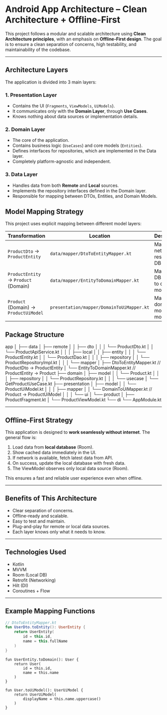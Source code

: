 # Android App Architecture – Clean Architecture + Offline-First

This project follows a modular and scalable architecture using **Clean Architecture principles**, with an emphasis on **Offline-First design**. The goal is to ensure a clean separation of concerns, high testability, and maintainability of the codebase.

---

## Architecture Layers

The application is divided into 3 main layers:

### 1. **Presentation Layer**
- Contains the UI (`Fragments`, `ViewModels`, `UiModels`).
- It communicates only with the **Domain Layer**, through **Use Cases**.
- Knows nothing about data sources or implementation details.

### 2. **Domain Layer**
- The core of the application.
- Contains business logic (`UseCases`) and core models (`Entities`).
- Defines interfaces for repositories, which are implemented in the Data layer.
- Completely platform-agnostic and independent.

### 3. **Data Layer**
- Handles data from both **Remote** and **Local** sources.
- Implements the repository interfaces defined in the Domain layer.
- Responsible for mapping between DTOs, Entities, and Domain Models.

##  Model Mapping Strategy

This project uses explicit mapping between different model layers:

| Transformation                          | Location                                   | Description                              |
|-----------------------------------------|--------------------------------------------|------------------------------------------|
| `ProductDto` → `ProductEntity`          | `data/mapper/DtoToEntityMapper.kt`         | Map network response to DB entity        |
| `ProductEntity` → `Product` (Domain)    | `data/mapper/EntityToDomainMapper.kt`      | Map local DB model to domain model       |
| `Product` (Domain) → `ProductUiModel`   | `presentation/mapper/DomainToUiMapper.kt`  | Map domain model to UI model             |

##  Package Structure

app
│
├── data
│   ├── remote
│   │   ├── dto
│   │   │   └── ProductDto.kt
│   │   └── ProductApiService.kt
│   │
│   ├── local
│   │   ├── entity
│   │   │   └── ProductEntity.kt
│   │   └── ProductDao.kt
│   │
│   ├── repository
│   │   └── ProductRepositoryImpl.kt
│   │
│   └── mapper
│       ├── DtoToEntityMapper.kt         // ProductDto → ProductEntity
│       └── EntityToDomainMapper.kt      // ProductEntity → Product
├── domain
│   ├── model
│   │   └── Product.kt
│   │
│   ├── repository
│   │   └── ProductRepository.kt
│   │
│   └── usecase
│       └── GetProductUseCase.kt
├── presentation
│   ├── model
│   │   └── ProductUiModel.kt
│   │
│   ├── mapper
│   │   └── DomainToUiMapper.kt         // Product → ProductUiModel
│   │
│   └── ui
│       └── product
│           ├── ProductFragment.kt
│           └── ProductViewModel.kt
└── di
    └── AppModule.kt



---

##  Offline-First Strategy

This application is designed to **work seamlessly without internet**. The general flow is:

1. Load data from **local database** (Room).
2. Show cached data immediately in the UI.
3. If network is available, fetch latest data from API.
4. On success, update the local database with fresh data.
5. The ViewModel observes only local data source (Room).

This ensures a fast and reliable user experience even when offline.

---

##  Benefits of This Architecture

- Clear separation of concerns.
- Offline-ready and scalable.
- Easy to test and maintain.
- Plug-and-play for remote or local data sources.
- Each layer knows only what it needs to know.

---

##  Technologies Used

- Kotlin
- MVVM
- Room (Local DB)
- Retrofit (Networking)
- Hilt (DI)
- Coroutines + Flow

---

##  Example Mapping Functions

```kotlin
// DtoToEntityMapper.kt
fun UserDto.toEntity(): UserEntity {
    return UserEntity(
        id = this.id,
        name = this.fullName
    )
}
```

```// EntityToDomainMapper.kt
fun UserEntity.toDomain(): User {
    return User(
        id = this.id,
        name = this.name
    )
}
```

```// DomainToUiMapper.kt
fun User.toUiModel(): UserUiModel {
    return UserUiModel(
        displayName = this.name.uppercase()
    )
}
```


